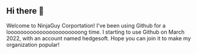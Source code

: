 ## Hi there 👋
  Welcome to NinjaGuy Corportation! I've been using Github for a looooooooooooooooooooooong time. I starting to use Github on March 2022, with an account named hedgesoft. Hope you can join it to make my organization popular!
